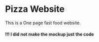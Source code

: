 # Pizza Website
This is a One page fast food website.

#### !!! I did not make the mockup just the code
